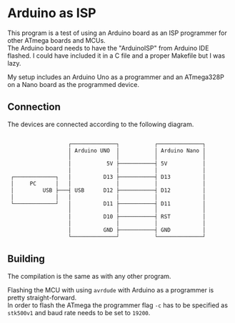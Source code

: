 # Arduino as ISP

This program is a test of using an Arduino board as an ISP programmer for other ATmega boards and MCUs.  
The Arduino board needs to have the "ArduinoISP" from Arduino IDE flashed. I could have included it in a C file and a proper Makefile but I was lazy.

My setup includes an Arduino Uno as a programmer and an ATmega328P on a Nano board as the programmed device.

## Connection

The devices are connected according to the following diagram.

```txt
                    
                   ┌──────────────┐           ┌──────────────┐
                   │ Arduino UNO  │           │ Arduino Nano │
                   │              │           │              │
                   │           5V ├───────────┤ 5V           │
                   │              │           │              │
 ┌─────────────┐   │          D13 ├───────────┤ D13          │
 │     PC      │   │              │           │              │
 │         USB ├───┤ USB      D12 ├───────────┤ D12          │
 │             │   │              │           │              │
 └─────────────┘   │          D11 ├───────────┤ D11          │
                   │              │           │              │
                   │          D10 ├───────────┤ RST          │
                   │              │           │              │
                   │          GND ├───────────┤ GND          │
                   └──────────────┘           └──────────────┘
```

## Building

The compilation is the same as with any other program.

Flashing the MCU with using `avrdude` with Arduino as a programmer is pretty straight-forward.  
In order to flash the ATmega the programmer flag `-c` has to be specified as `stk500v1` and baud rate needs to be set to `19200`.
